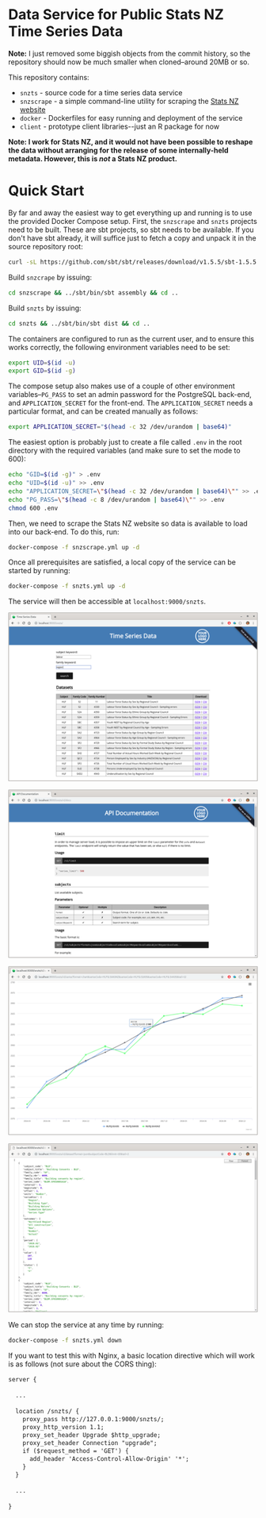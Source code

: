 # Data Service for Public Stats NZ Time Series Data

**Note:** I just removed some biggish objects from the commit history, so the repository should now be much smaller when cloned&ndash;around 20MB or so.

This repository contains:

* `snzts` - source code for a time series data service
* `snzscrape` - a simple command-line utility for scraping the [Stats NZ website](https://www.stats.govt.nz/large-datasets/csv-files-for-download/)
* `docker` - Dockerfiles for easy running and deployment of the service
* `client` - prototype client libraries--just an R package for now

**Note: I work for Stats NZ, and it would not have been possible to reshape the data without arranging for the release of some internally-held metadata.  However, this is _not_ a Stats NZ product.**

# Quick Start

By far and away the easiest way to get everything up and running is to use the provided Docker Compose setup.  First, the `snzscrape` and `snzts` projects need to be built.  These are sbt projects, so sbt needs to be available.  If you don't have sbt already, it will suffice just to fetch a copy and unpack it in the source repository root:

```bash
curl -sL https://github.com/sbt/sbt/releases/download/v1.5.5/sbt-1.5.5.tgz | tar xzvf - 
```

Build `snzcrape` by issuing:

```bash
cd snzscrape && ../sbt/bin/sbt assembly && cd ..
```

Build `snzts` by issuing: 

```bash
cd snzts && ../sbt/bin/sbt dist && cd ..
```

The containers are configured to run as the current user, and to ensure this works correctly, the following environment variables need to be set:

```bash
export UID=$(id -u)
export GID=$(id -g)
```

The compose setup also makes use of a couple of other environment variables&ndash;`PG_PASS` to set an admin password for the PostgreSQL back-end, and `APPLICATION_SECRET` for the front-end.  The `APPLICATION_SECRET` needs a particular format, and can be created manually as follows:

```bash
export APPLICATION_SECRET="$(head -c 32 /dev/urandom | base64)"
```

The easiest option is probably just to create a file called `.env` in the root directory with the required variables (and make sure to set the mode to 600):

```bash
echo "GID=$(id -g)" > .env
echo "UID=$(id -u)" >> .env
echo "APPLICATION_SECRET=\"$(head -c 32 /dev/urandom | base64)\"" >> .env
echo "PG_PASS=\"$(head -c 8 /dev/urandom | base64)\"" >> .env
chmod 600 .env
```

Then, we need to scrape the Stats NZ website so data is available to load into our back-end.  To do this, run:

```bash
docker-compose -f snzscrape.yml up -d
```

Once all prerequisites are satisfied, a local copy of the service can be started by running:

```bash
docker-compose -f snzts.yml up -d
```

The service will then be accessible at `localhost:9000/snzts`.  

![index](img/index.png)

![docs](img/docs.png)

![chart](img/chart.png)

![dataset](img/dataset.png)

We can stop the service at any time by running:

```bash
docker-compose -f snzts.yml down
```

If you want to test this with Nginx, a basic location directive which will work is as follows (not sure about the CORS thing):

```plaintext
server {

  ...

  location /snzts/ {
    proxy_pass http://127.0.0.1:9000/snzts/;
    proxy_http_version 1.1;
    proxy_set_header Upgrade $http_upgrade;
    proxy_set_header Connection "upgrade";
    if ($request_method = 'GET') {
      add_header 'Access-Control-Allow-Origin' '*';
    }
  }

  ...

}

```
